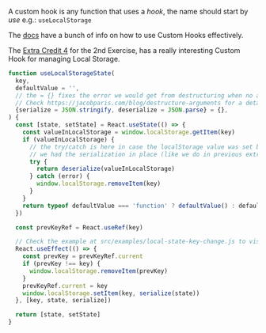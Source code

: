 A custom hook is any function that uses a *hook*, the name should start by *use* e.g.: `useLocalStorage`

The [docs](https://beta.reactjs.org/learn/reusing-logic-with-custom-hooks#) have a bunch of info on how to use Custom Hooks effectively. 

The [Extra Credit 4](https://epicreact.dev/modules/react-hooks/useeffect-persistent-state-extra-credit-solution-4) for the 2nd Exercise, has a really interesting Custom Hook for managing Local Storage.

```js
function useLocalStorageState(
  key,
  defaultValue = '',
  // the = {} fixes the error we would get from destructuring when no argument was passed
  // Check https://jacobparis.com/blog/destructure-arguments for a detailed explanation
  {serialize = JSON.stringify, deserialize = JSON.parse} = {},
) {
  const [state, setState] = React.useState(() => {
    const valueInLocalStorage = window.localStorage.getItem(key)
    if (valueInLocalStorage) {
      // the try/catch is here in case the localStorage value was set before
      // we had the serialization in place (like we do in previous extra credits)
      try {
        return deserialize(valueInLocalStorage)
      } catch (error) {
        window.localStorage.removeItem(key)
      }
    }
    return typeof defaultValue === 'function' ? defaultValue() : defaultValue
  })

  const prevKeyRef = React.useRef(key)

  // Check the example at src/examples/local-state-key-change.js to visualize a key change
  React.useEffect(() => {
    const prevKey = prevKeyRef.current
    if (prevKey !== key) {
      window.localStorage.removeItem(prevKey)
    }
    prevKeyRef.current = key
    window.localStorage.setItem(key, serialize(state))
  }, [key, state, serialize])

  return [state, setState]
}
```